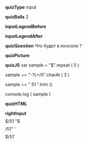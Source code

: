 ____quizType____
input

____quizBalls____
2

____inputLegendBefore____


____inputLegendAfter____


____quizQuestion____
Что будет в консоли ?

____quizPicture____


____quizJS____
var sample = "$".repeat ( 5 )

sample += "-%+/0".charAt ( 3 )

sample += "  51  ".trim ()

console.log ( sample )


____quizHTML____


____rightInput____
$$$$$/51
"$$$$$/51"
'$$$$$/51'
